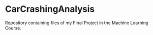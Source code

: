 # CarCrashingAnalysis
Repository containing files of my Final Project in the Machine Learning Course.
